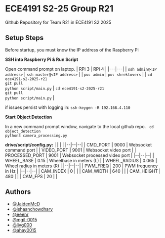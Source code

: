 
# ECE4191 S2-25 Group R21
Github Repository for Team R21 in ECE4191 S2 2025

## Setup Steps
Before startup, you must know the IP address of the Raspberry Pi

**SSH into Raspberry Pi & Run Script**

Open command prompt on laptop. 
| RPi 3  |  RPi 4 |
|---|---|
| `ssh admin@<IP address>`  |  `ssh master@<IP address>` |
| `pw: admin`  |  `pw: shreklovers` |
| `cd ece4191-s2-2025-r21`<br>`git pull`<br>`python script/main.py`  |  `cd ece4191-s2-2025-r21`<br>`git pull`<br>`python script/main.py` |

if issues persist with logging in: `ssh-keygen -R 192.168.4.110`

**Start Object Detection**

In a new command prompt window, navigate to the local github repo.
`
cd object_detection`<br>`
python3 camera_processing.py
`

**drive/script/config.py:**
|  |  |  |
|--|--|--|
| CMD_PORT | 9000 | Websocket command port |
| VIDEO_PORT | 9001 | Websocket video port |
| PROCESSED_PORT | 9001 | Websocket processed video port |
|--|--|--|
| WHEEL_BASE | 0.15 | Wheelbase in meters (L) |
| WHEEL_RADIUS | 0.065 | Wheel radius in meters (R) |
|--|--|--|
| PWM_FREQ | 200 | PWM frequency in Hz |
|--|--|--|
| CAM_INDEX | 0 |  |
| CAM_WIDTH | 640 |  |
| CAM_HEIGHT | 480 |  |
| CAM_FPS | 20 |  |


## Authors

- [@JaidenMcD](https://github.com/JaidenMcD)
- [@ishaanchowdhary](https://github.com/ishaanchowdhary)
- [@eeenr](https://github.com/eeenr)
- [@mgil-0015](https://github.com/mgil-0015)
- [@livg000](https://github.com/livg000)
- [@ahay0015](https://github.com/ahay0015)




